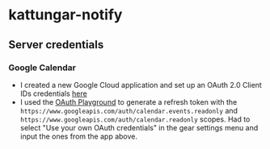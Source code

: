 # kattungar-notify

## Server credentials

### Google Calendar

- I created a new Google Cloud application and set up an OAuth 2.0 Client IDs credentials [here](https://console.cloud.google.com/apis/credentials?project=kattungar-notify)
- I used the [OAuth Playground](https://developers.google.com/oauthplayground) to generate a refresh token with the `https://www.googleapis.com/auth/calendar.events.readonly` and `https://www.googleapis.com/auth/calendar.readonly` scopes. Had to select "Use your own OAuth credentials" in the gear settings menu and input the ones from the app above.
